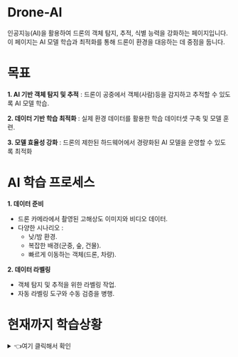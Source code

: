 # Drone-AI
인공지능(AI)을 활용하여 드론의 객체 탐지, 추적, 식별 능력을 강화하는 페이지입니다.
이 페이지는 AI 모델 학습과 최적화를 통해 드론이 환경을 대응하는 데 중점을 둡니다.


# 목표
**1. AI 기반 객체 탐지 및 추적**
: 드론이 공중에서 객체(사람)등을 감지하고 추적할 수 있도록 AI 모델 학습.

**2. 데이터 기반 학습 최적화**
: 실제 환경 데이터를 활용한 학습 데이터셋 구축 및 모델 훈련.

**3. 모델 효율성 강화**
: 드론의 제한된 하드웨어에서 경량화된 AI 모델을 운영할 수 있도록 최적화


# AI 학습 프로세스
**1. 데이터 준비**
 - 드론 카메라에서 촬영된 고해상도 이미지와 비디오 데이터.
 - 다양한 시나리오 :
    - 낮/밤 환경.   
    - 복잡한 배경(군중, 숲, 건물).   
    - 빠르게 이동하는 객체(드론, 차량).  
  
**2. 데이터 라벨링**
 - 객체 탐지 및 추적을 위한 라벨링 작업.
 - 자동 라벨링 도구와 수동 검증을 병행.

# 현재까지 학습상황

<details><summary>   👈여기 클릭해서 확인
</summary>
  
# 11.24 1차 (차량 / 인물 위주로 객체 인식)
보완 필요 
![이미지](https://github.com/user-attachments/assets/6042ff0b-4460-47ff-b241-b1167b857da9) )

# 추가 학습 중 11.25

![image](https://github.com/user-attachments/assets/9b2421ba-6c23-4f0f-b69e-a4fcf9ff6726)

# YGNDR.PT  11.27
![image](https://github.com/user-attachments/assets/2c8e1299-7106-442b-8b34-e1bcf1941ab3)


# 젯슨 환경에서 객체 인식 성공(웹캠 연결)
<div style="display: flex; justify-content: space-between;">
    <img src="https://github.com/user-attachments/assets/907e6a1a-738c-47ef-a28e-e15a8f31c2d8" alt="테스트 화면" style="width: 49%;"/>
    <img src="https://github.com/user-attachments/assets/b6e27c77-8a55-42a2-bb42-dc69aabedb68" alt="테스트 화면2" style="width: 49%;"/>
</details>




